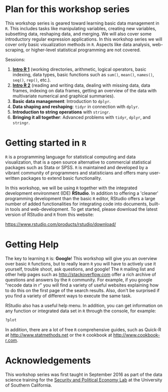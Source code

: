 Plan for this workshop series
=============================

This workshop series is geared toward learning basic data management in `R`. This includes tasks like manipulating variables, creating new variables, subsetting data, reshaping data, and merging. We will also cover some introductory regular expression applications. In this workshop series we will cover only basic visualization methods in `R`. Aspects like data analysis, web-scraping, or higher-level statistical programming are not covered.

Sessions:

1.  [**Intro R 1**](https://github.com/thereseanders/Workshop-DataManagement-R/tree/master/Session1) (working directories, arithmetic, logical operators, basic indexing, data types, basic functions such as `sum()`, `mean()`, `names()`, `seq()`, `rep()`, etc.).
2.  [**Intro R 2**](https://github.com/thereseanders/Workshop-DataManagement-R/tree/master/Session2) (reading and writing data, dealing with missing data, data frames, indexing on data frames, getting an overview of the data with multivariate numerical and graphical summaries).
3.  **Basic data management**: Introduction to `dplyr`.
4.  **Data shaping and reshaping**: `tidyr` in connection with `dplyr`.
5.  **Introduction to string operations** with `stringr`.
6.  **Bringing it all together**: Advanced problems with `tidyr`, `dplyr`, and `stringr`.

Getting started in `R`
======================

`R` is a programming language for statistical computing and data visualization, that is a open source alternative to commercial statistical packages such as Stata or SPSS. `R` is maintained and developed by a vibrant community of programmers and statisticians and offers many user-written packages to extend basic functionality.

In this workshop, we will be using `R` together with the integrated development environment (IDE) **RStudio**. In addition to offering a 'cleaner' programming development than the basic `R` editor, RStudio offers a large number of added functionalities for integrating code into documents, built-in tools and web-development. To get started, please download the latest version of RStudio and `R` from this website:

<https://www.rstudio.com/products/rstudio/download/>

Getting Help
============

The key to learning `R` is: **Google**! This workshop will give you an overview over basic `R` functions, but to really learn `R` you will have to actively use it yourself, trouble shoot, ask questions, and google! The `R` mailing list and other help pages such as <http://stackoverflow.com> offer a rich archive of questions and answers by the `R` community. For example, if you google "recode data in r" you will find a variety of useful websites explaining how to do this on the first page of the search results. Also, don't be surprised if you find a variety of different ways to execute the same task.

RStudio also has a useful help menu. In addition, you can get information on any function or integrated data set in `R` through the console, for example:

``` r
?plot
```

In addition, there are a lot of free `R` comprehensive guides, such as Quick-R at <http://www.statmethods.net> or the `R` cookbook at <http://www.cookbook-r.com>.

Acknowledgements
================

This workshop series was first taught in September 2016 as part of the data science training for the [Security and Political Economy Lab](https://dornsife.usc.edu/spec) at the University of Southern California.
